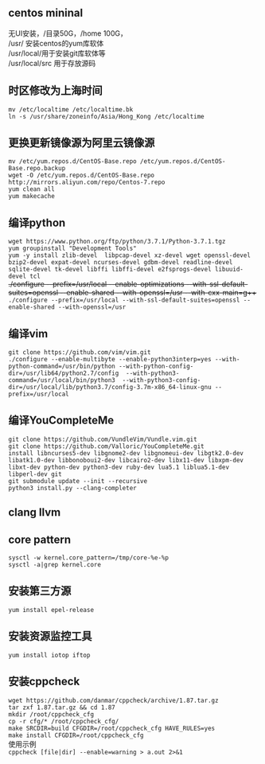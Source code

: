 ## centos mininal
无UI安装，/目录50G，/home 100G，<br>
/usr/ 安装centos的yum库软体<br>
/usr/local/用于安装git库软体等<br>
/usr/local/src 用于存放源码<br>

## 时区修改为上海时间
`mv /etc/localtime /etc/localtime.bk`<br>
`ln -s /usr/share/zoneinfo/Asia/Hong_Kong /etc/localtime`<br>

## 更换更新镜像源为阿里云镜像源
`mv /etc/yum.repos.d/CentOS-Base.repo /etc/yum.repos.d/CentOS-Base.repo.backup`<br>
`wget -O /etc/yum.repos.d/CentOS-Base.repo http://mirrors.aliyun.com/repo/Centos-7.repo`<br>
`yum clean all`<br>
`yum makecache`<br>

## 编译python
`wget https://www.python.org/ftp/python/3.7.1/Python-3.7.1.tgz`<br>
`yum groupinstall "Development Tools"`<br>
`yum -y install zlib-devel  libpcap-devel xz-devel wget openssl-devel bzip2-devel expat-devel ncurses-devel gdbm-devel readline-devel sqlite-devel tk-devel libffi libffi-devel e2fsprogs-devel libuuid-devel tcl`<br>
<del>./configure --prefix=/usr/local --enable-optimizations --with-ssl-default-suites=openssl --enable-shared --with-openssl=/usr --with-cxx-main=g++</del><br>
`./configure --prefix=/usr/local --with-ssl-default-suites=openssl --enable-shared --with-openssl=/usr`<br>


## 编译vim
`git clone https://github.com/vim/vim.git`<br>
`./configure --enable-multibyte --enable-python3interp=yes --with-python-command=/usr/bin/python --with-python-config-dir=/usr/lib64/python2.7/config  --with-python3-command=/usr/local/bin/python3  --with-python3-config-dir=/usr/local/lib/python3.7/config-3.7m-x86_64-linux-gnu --prefix=/usr/local`<br>

## 编译YouCompleteMe
`git clone https://github.com/VundleVim/Vundle.vim.git`<br>
`git clone https://github.com/Valloric/YouCompleteMe.git`<br>
`install libncurses5-dev libgnome2-dev libgnomeui-dev libgtk2.0-dev libatk1.0-dev libbonoboui2-dev libcairo2-dev libx11-dev libxpm-dev libxt-dev python-dev python3-dev ruby-dev lua5.1 liblua5.1-dev libperl-dev git`<br>
`git submodule update --init --recursive`<br>
`python3 install.py --clang-completer`<br>

## clang llvm

## core pattern
`sysctl -w kernel.core_pattern=/tmp/core-%e-%p`<br>
`sysctl -a|grep kernel.core`<br>


## 安装第三方源
`yum install epel-release`<br>
## 安装资源监控工具
`yum install iotop iftop`<br>

## 安装cppcheck
`wget https://github.com/danmar/cppcheck/archive/1.87.tar.gz`<br>
`tar zxf 1.87.tar.gz && cd 1.87`<br>
`mkdir /root/cppcheck_cfg`<br>
`cp -r cfg/* /root/cppcheck_cfg/`<br>
`make SRCDIR=build CFGDIR=/root/cppcheck_cfg HAVE_RULES=yes`<br>
`make install CFGDIR=/root/cppcheck_cfg`<br>
使用示例<br>
`cppcheck [file|dir] --enable=warning > a.out 2>&1`<br>
